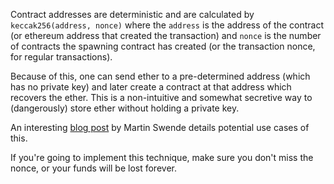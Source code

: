 
Contract addresses are deterministic and are calculated by `keccak256(address, nonce)` where the `address` is the address of the contract (or ethereum address that created the transaction) and `nonce` is the number of contracts the spawning contract has created (or the transaction nonce, for regular transactions).  

Because of this, one can send ether to a pre-determined address (which has no private key) and later create a contract at that address which recovers the ether. This is a non-intuitive and somewhat secretive way to (dangerously) store ether without holding a private key. 

An interesting [blog post](https://swende.se/blog/Ethereum_quirks_and_vulns.html) by Martin Swende details potential use cases of this. 

If you're going to implement this technique, make sure you don't miss the nonce, or your funds will be lost forever. 


